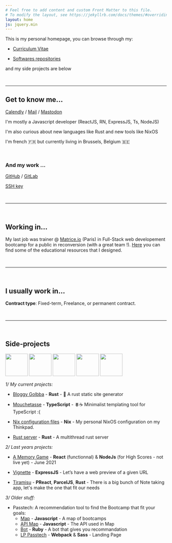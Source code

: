 ```yaml
---
# Feel free to add content and custom Front Matter to this file.
# To modify the layout, see https://jekyllrb.com/docs/themes/#overriding-theme-defaults
layout: home
js: jquery.min
---
```


This is my personal homepage, you can browse through my:

- [Curriculum Vitae](https://nicolashov.github.io/cv/)

- [Softwares repositories](https://github.com/NicolasHov?tab=repositories)

and my side projects are below

<br>

-----

## Get to know me...

[Calendly](https://calendly.com/hovart-nicolas/) / [Mail](mailto:nicolas@hovart.me) / [Mastodon](https://hachyderm.io/@Nicolas_ho)


I'm mostly a Javascript developer (ReactJS, RN, ExpressJS, Ts, NodeJS) 

I'm also curious about new languages like Rust and new tools like NixOS

I'm french 🇫🇷 but currently living in Brussels, Belgium 🇧🇪

<br>

### And my work ...

[GitHub](https://github.com/NicolasHov) / [GitLab](https://gitlab.com/NicolasHov)

[SSH key](https://github.com/NicolasHov.keys)

<br>

-----
<br>

## Working in...

My last job was trainer @ [Matrice.io](https://matrice.io/ecole/fullstack/) (Paris) in Full-Stack web developement bootcamp for a public in reconversion (with a great team !). [Here](https://github.com/Matrice-io) you can find some of the educational resources that I designed.

<br>

-----
<br>

## I usually work in...

**Contract type**: Fixed-term, Freelance, or permanent contract.

<br>

----
<br>

## Side-projects

<img src="https://www.logo.wine/a/logo/React_(web_framework)/React_(web_framework)-Logo.wine.svg"  width="70" height="(0">
<img src="https://www.logo.wine/a/logo/Node.js/Node.js-Logo.wine.svg"  width="70" height="70">
<img src="https://www.logo.wine/a/logo/TypeScript/TypeScript-Logo.wine.svg"  width="70" height="70">
<img src="https://www.logo.wine/a/logo/Rust_(programming_language)/Rust_(programming_language)-Logo.wine.svg"  width="70" height="70">
<img src="https://www.logo.wine/a/logo/Ruby_on_Rails/Ruby_on_Rails-Logo.wine.svg"  width="70" height="70">

*1/ My current projects:*

- [Bloggy Golbba](https://github.com/NicolasHov/bloggy-golbba) - **Rust** - 📝 A rust static site generator

- [Mouchetasse](https://github.com/NicolasHov/mouchetasse) - **TypeScript** - 🪰☕️ Minimalist templating tool for TypeScript :{ 

- [Nix configuration files](https://github.com/NicolasHov/nixfiles) - **Nix** - My personal NixOS configuration on my Thinkpad.

- [Rust server](https://github.com/NicolasHov/rust-server) - **Rust** - A multithread rust server



*2/ Last years projects:*

- [A Memory Game](https://nicolashov.github.io/memory_react_fruits/)  - **React** (functionnal) & **NodeJs** (for High Scores - not live yet) - June 2021

- [Vignette](https://github.com/newtype256/vignette) - **ExpressJS** - Let’s have a web preview of a given URL

- [Tiramisu](https://github.com/cppccn/trms) - **PReact**, **ParcelJS**, **Rust** - There is a big bunch of Note taking app, let's make the one that fit our needs


*3/ Older stuff:*

- Passtech: A recommendation tool to find the Bootcamp that fit your goals:
  - [Map](https://github.com/3615passtech/map) - **Javascript** - A map of bootcamps
  - [API Map](https://github.com/3615passtech/api.map) - **Javascript** - The API used in Map
  - [Bot](https://github.com/3615passtech/bip-bop-bip-bot) - **Ruby** - A bot that gives you recommandation
  - [LP Passtech](https://github.com/3615passtech/3615passtech.github.io) - **Webpack** & **Sass** - Landing Page

<br>
